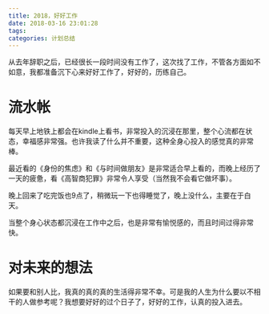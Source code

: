 ```yaml
---
title: 2018，好好工作
date: 2018-03-16 23:01:28
tags:
categories: 计划总结
---
```


从去年辞职之后，已经很长一段时间没有工作了，这次找了工作，不管各方面如不如意，我都准备沉下心来好好工作了，好好的，历练自己。

# 流水帐

每天早上地铁上都会在kindle上看书，非常投入的沉浸在那里，整个心流都在状态，幸福感非常强。也许我读了什么并不重要，这种全身心投入的感觉真的非常棒。

最近看的《身份的焦虑》和《与时间做朋友》是非常适合早上看的，而晚上经历了一天的疲惫，看《高智商犯罪》非常令人享受（当然我不会看它做坏事）。

晚上回来了吃完饭也9点了，稍微玩一下也得睡觉了，晚上没什么，主要在于白天。

当整个身心状态都沉浸在工作中之后，也是非常有愉悦感的，而且时间过得非常快。

# 对未来的想法

如果要和别人比，我真的真的真的生活得非常不幸。可是我的人生为什么要以不相干的人做参考呢？我想要好好的过个日子了，好好的工作，认真的投入进去。